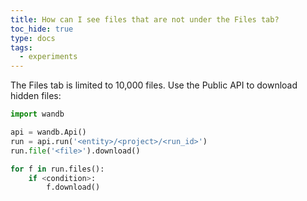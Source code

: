 ```yaml
---
title: How can I see files that are not under the Files tab?
toc_hide: true
type: docs
tags:
  - experiments
---
```


The Files tab is limited to 10,000 files. Use the Public API to download hidden files:

```python
import wandb

api = wandb.Api()
run = api.run('<entity>/<project>/<run_id>')
run.file('<file>').download()

for f in run.files():
    if <condition>:
        f.download()
```